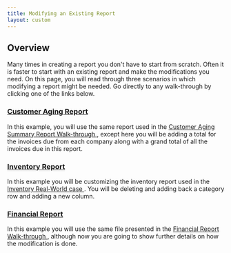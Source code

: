 ```yaml
---
title: Modifying an Existing Report
layout: custom
---
```


##  **Overview**

Many times in creating a report you don't have to start from scratch. Often it is faster to start with an existing report and make the modifications you need. On this page, you will read through three scenarios in which modifying a report might be needed.  Go directly to any walk-through by clicking one of the links below. 

###  [ Customer Aging Report ](/wGetStarted/L-Modify-CustomerAging.html)

In this example, you will use the same report used in the [ Customer Aging Summary Report Walk-through ](/wAbout/Customer-Aging.html), except here you will be adding a total for the invoices due from each company along with a grand total of all the invoices due in this report. 

###  [ Inventory Report ](/wGetStarted/L-Modify-InventoryReport.html)  

In this example you will be customizing the inventory report used in the [ Inventory Real-World case ](/wAbout/Inventory-Reports.html). You will be deleting and adding back a category row and adding a new column. 

###  [ Financial Report ](/wGetStarted/L-Modify-FinancialReport.html)

In this example you will use the same file presented in the [ Financial Report Walk-through  ](/wAbout/Financial-Report.html), although now you are going to show further details on how the modification is done. 

  


  

